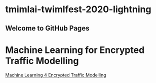 # tmimlai-twimlfest-2020-lightning

## Welcome to GitHub Pages

# Machine Learning for Encrypted Traffic Modelling

[Machine Learning 4 Encrypted Traffic Modelling](ML4EncryptedTrafficBehaviourModelling.md)
